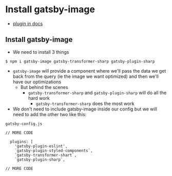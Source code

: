 # Install gatsby-image
* [plugin in docs](https://www.gatsbyjs.org/packages/gatsby-image/?=gatsby-image)

## Install gatsby-image
* We need to install 3 things

`$ npm i gatsby-image gatsby-transformer-sharp gatsby-plugin-sharp`

* `gatsby-image` will provide a component where we'll pass the data we get back from the query (ie the image we want optimized) and then we'll have our optimizations
    - But behind the scenes
        + `gatsby-transformer-sharp` and `gatsby-plugin-sharp` will do all the hard work
            * `gatsby-transformer-sharp` does the most work
* We don't need to include gatsby-image inside our config but we will need to add the other two like this:

`gatsby-config.js`

```
// MORE CODE

  plugins: [
    'gatsby-plugin-eslint',
    `gatsby-plugin-styled-components`,
    `gatsby-transformer-shart`,
    `gatsby-plugin-sharp`,

// MORE CODE
```


